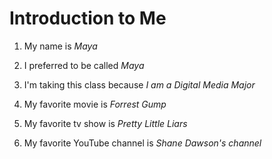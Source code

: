# Introduction to Me

1. My name is *Maya*

1. I preferred to be called *Maya*

1. I'm taking this class because *I am a Digital Media Major*

1. My favorite movie is *Forrest Gump*

1. My favorite tv show is *Pretty Little Liars*

1. My favorite YouTube channel is *Shane Dawson's channel*
